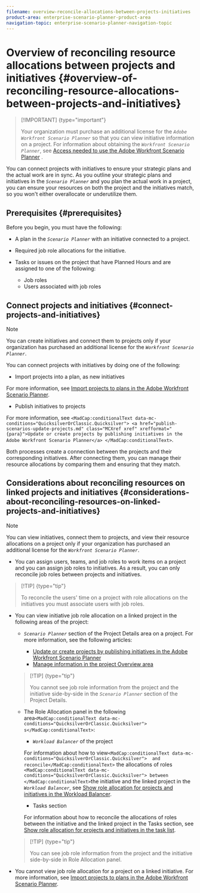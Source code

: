 ```yaml
---
filename: overview-reconcile-allocations-between-projects-initiatives
product-area: enterprise-scenario-planner-product-area
navigation-topic: enterprise-scenario-planner-navigation-topic
---
```




# Overview of reconciling resource allocations between projects and initiatives  {#overview-of-reconciling-resource-allocations-between-projects-and-initiatives}



>[!IMPORTANT] {type="important"}
>
>Your organization must purchase an additional license for the *`Adobe Workfront Scenario Planner`* so that you can view initiative information on a project. For information about obtaining the *`Workfront Scenario Planner`*, see [Access needed to use the Adobe Workfront Scenario Planner](access-needed-to-use-sp.md) . 


You can connect projects with initiatives to ensure your strategic plans and the actual work are in sync. As you outline your strategic plans and initiatives in the *`Scenario Planner`* and you plan the actual work in a project, you can ensure your resources on both the project and the initiatives match, so you won't either overallocate or underutilize them. 


## Prerequisites {#prerequisites}

Before you begin, you must have the following:



*  A plan in the *`Scenario Planner`* with an initiative connected to a project. 
*  Required job role allocations for the initiative. 
*  Tasks or issues on the project that have Planned Hours and are assigned to one of the following:

    
    
    *  Job roles
    *  Users associated with job roles
    
    





## Connect projects and initiatives {#connect-projects-and-initiatives}



>[!NOTE]
>
>You can create initiatives and connect them to projects only if your organization has purchased an additional license for the *`Workfront Scenario Planner`*. 


You can connect projects with initiatives by doing one of the following:



*  Import projects into a plan, as new initiatives


  For more information, see [Import projects to plans in the Adobe Workfront Scenario Planner](import-projects-to-plans.md).

*  Publish initiatives to projects


  For more information, see `<MadCap:conditionalText data-mc-conditions="QuicksilverOrClassic.Quicksilver"> <a href="publish-scenarios-update-projects.md" class="MCXref xref" xrefformat="{para}">Update or create projects by publishing initiatives in the Adobe Workfront Scenario Planner</a> </MadCap:conditionalText>`. 



Both processes create a connection between the projects and their corresponding initiatives. After connecting them, you can manage their resource allocations by comparing them and ensuring that they match. 


## Considerations about reconciling resources on linked projects and initiatives {#considerations-about-reconciling-resources-on-linked-projects-and-initiatives}



>[!NOTE]
>
>You can view initiatives, connect them to projects, and view their resource allocations on a project only if your organization has purchased an additional license for the *`Workfront Scenario Planner`*. 





*   You can assign users, teams, and job roles to work items on a project and you can assign job roles to initiatives. As a result, you can only reconcile job roles between projects and initiatives. 


  >[!TIP] {type="tip"}
  >
  >To reconcile the users' time on a project with role allocations on the initiatives you must associate users with job roles. 








*  You can view initiative job role allocation on a linked project in the following areas of the project: 

    
    
    *  *`Scenario Planner`* section of the Project&nbsp;Details area on a project. For more information, see the following articles:
    
        
        
        *  [Update or create projects by publishing initiatives in the Adobe Workfront Scenario Planner](publish-scenarios-update-projects.md) 
        *  [Manage information in the project Overview area](understand-project-overview-area.md) 
        
        
    
    
      >[!TIP] {type="tip"}
      >
      >You cannot see job role information from the project and the initiative side-by-side in the *`Scenario Planner`* section of the Project Details.
    
    
    
    *  The Role Allocation panel in the following area`<MadCap:conditionalText data-mc-conditions="QuicksilverOrClassic.Quicksilver"> s</MadCap:conditionalText>`:
    
        
        
        *  *`Workload Balancer`* of the project
        
        
          For information about how to view`<MadCap:conditionalText data-mc-conditions="QuicksilverOrClassic.Quicksilver">  and reconcile</MadCap:conditionalText>` the allocations of roles `<MadCap:conditionalText data-mc-conditions="QuicksilverOrClassic.Quicksilver"> between </MadCap:conditionalText>`the initiative and the linked project in the *`Workload Balancer`*, see [Show role allocation for projects and initiatives in the Workload Balancer](show-role-allocation-workload-balancer.md). 
        
        *  Tasks section 
        
        
          For information about how to reconcile the allocations of roles between the initiative and the linked project in the Tasks section, see [Show role allocation for projects and initiatives in the task list](show-role-allocation-task-list-nwe.md). 
        
        
        
    
    
      >[!TIP] {type="tip"}
      >
      >You can see job role information from the project and the initiative side-by-side in Role Allocation panel. 
    
    
    
    
    

*  You cannot view job role allocation for a project on a linked initiative. For more information, see [Import projects to plans in the Adobe Workfront Scenario Planner](import-projects-to-plans.md). 




##  

